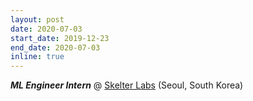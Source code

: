 ```yaml
---
layout: post
date: 2020-07-03
start_date: 2019-12-23
end_date: 2020-07-03
inline: true
---
```


***ML Engineer Intern*** @ [Skelter Labs](https://www.skelterlabs.com/) (Seoul, South Korea)

